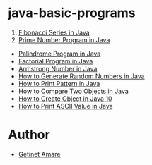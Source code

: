 # java-basic-programs
1) [Fibonacci Series in Java]()
2) [Prime Number Program in Java]()
- [Palindrome Program in Java]()
- [Factorial Program in Java]()
- [Armstrong Number in Java]()
- [How to Generate Random Numbers in Java]()
- [How to Print Pattern in Java]()
- [How to Compare Two Objects in Java]()
- [How to Create Object in Java 10]()
- [How to Print ASCII Value in Java]()

# Author
- [Getinet Amare](https://www.linkedin.com/in/getinet-mekonnen/)
